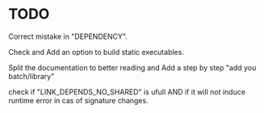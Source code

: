 # TODO 
Correct mistake in "DEPENDENCY".

Check and Add an option to build static executables.

Split the documentation to better reading and Add a step by step "add you batch/library"


check if "LINK_DEPENDS_NO_SHARED" is ufull AND if it will not induce runtime error in cas of signature changes.
